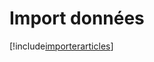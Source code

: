 # Import données

[!include[importerarticles](importdonnees.importerarticles.autogen.md)]








































































